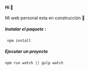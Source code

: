 #### Hi 👋 

Mi web personal esta en construcción 🚀

##### Instalar el paquete :
```
 npm install
```

##### Ejecutar un proyecto
``` 
npm run watch || gulp watch
```
